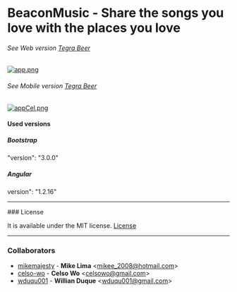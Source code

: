 # BeaconMusic - Share the songs you love with the places you love

###### See Web version [Tegra Beer](http://beacon-music-pub.herokuapp.com/player/)

[![app.png](https://s12.postimg.org/ajukz7nwt/app.png)](https://postimg.org/image/szf1wm215/)

###### See Mobile version [Tegra Beer](http://beacon-music-pub.herokuapp.com/)

[![appCel.png](https://s21.postimg.org/k7xgvn447/app_Cel.png)](https://postimg.org/image/v7io78uj7/)

#### Used versions

##### Bootstrap 
"version": "3.0.0"

##### Angular
version": "1.2.16" 
<hr>
### License

It is available under the MIT license.
[License](http://opensource.org/licenses/mit-license.php)

<hr>

### Collaborators

* [mikemajesty](https://github.com/mikemajesty) -
**Mike Lima** &lt;mikee_2008@hotmail.com&gt;
* [celso-wo](https://github.com/celso-wo) -
**Celso Wo** &lt;celsowo@gmail.com&gt;
* [wduqu001](https://github.com/wduqu001) -
**Willian Duque** &lt;wduqu001@gmail.com&gt;

